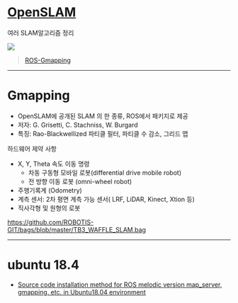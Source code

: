 # [OpenSLAM](https://openslam-org.github.io/)

여러 SLAM알고리즘 정리 

![](https://openslam-org.github.io/openslam-logo.png)

> [ROS-Gmapping](http://wiki.ros.org/gmapping)

---
# Gmapping

- OpenSLAM에 공개된 SLAM 의 한 종류, ROS에서 패키지로 제공
- 저자: G. Grisetti, C. Stachniss, W. Burgard
- 특징: Rao-Blackwellized 파티클 필터, 파티클 수 감소, 그리드 맵

하드웨어 제약 사항
- X, Y, Theta 속도 이동 명령
    - 차동 구동형 모바일 로봇(differential drive mobile robot)
    - 전 방향 이동 로봇 (omni-wheel robot)
- 주행기록계 (Odometry)
- 계측 센서: 2차 평면 계측 가능 센서( LRF, LiDAR, Kinect, Xtion 등)
- 직사각형 및 원형의 로봇



https://github.com/ROBOTIS-GIT/bags/blob/master/TB3_WAFFLE_SLAM.bag



--- 

# ubuntu 18.4

- [Source code installation method for ROS melodic version map_server, gmapping, etc. in Ubuntu18.04 environment](https://blog.csdn.net/wsc820508/article/details/81561304)

